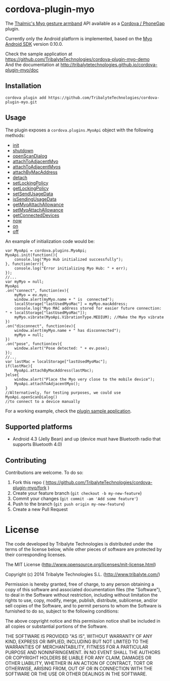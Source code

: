 # cordova-plugin-myo

The [Thalmic's Myo gesture armband](https://www.thalmic.com/en/myo/) API available as a [Cordova / PhoneGap](http://cordova.apache.org/) plugin.

Currently only the Android platform is implemented, based on the [Myo Android SDK](https://developer.thalmic.com/docs/api_reference/android/index.html) version 0.10.0.

Check the sample application at https://github.com/TribalyteTechnologies/cordova-plugin-myo-demo
<br>And the documentation at http://tribalytetechnologies.github.io/cordova-plugin-myo/doc

## Installation
    cordova plugin add https://github.com/TribalyteTechnologies/cordova-plugin-myo.git

## Usage
The plugin exposes a `cordova.plugins.MyoApi` object with the following methods:
* [init](http://tribalytetechnologies.github.io/cordova-plugin-myo/doc/module-MyoApi.html#init)
* [shutdown](http://tribalytetechnologies.github.io/cordova-plugin-myo/doc/module-MyoApi.html#shutdown)
* [openScanDialog](http://tribalytetechnologies.github.io/cordova-plugin-myo/doc/module-MyoApi.html#openScanDialog)
* [attachToAdjacentMyo](http://tribalytetechnologies.github.io/cordova-plugin-myo/doc/module-MyoApi.html#attachToAdjacentMyo)
* [attachToAdjacentMyos](http://tribalytetechnologies.github.io/cordova-plugin-myo/doc/module-MyoApi.html#attachToAdjacentMyos)
* [attachByMacAddress](http://tribalytetechnologies.github.io/cordova-plugin-myo/doc/module-MyoApi.html#attachByMacAddress)
* [detach](http://tribalytetechnologies.github.io/cordova-plugin-myo/doc/module-MyoApi.html#detach)
* [setLockingPolicy](http://tribalytetechnologies.github.io/cordova-plugin-myo/doc/module-MyoApi.html#setLockingPolicy)
* [getLockingPolicy](http://tribalytetechnologies.github.io/cordova-plugin-myo/doc/module-MyoApi.html#getLockingPolicy)
* [setSendUsageData](http://tribalytetechnologies.github.io/cordova-plugin-myo/doc/module-MyoApi.html#setSendUsageData)
* [isSendingUsageData](http://tribalytetechnologies.github.io/cordova-plugin-myo/doc/module-MyoApi.html#isSendingUsageData)
* [getMyoAttachAllowance](http://tribalytetechnologies.github.io/cordova-plugin-myo/doc/module-MyoApi.html#getMyoAttachAllowance)
* [setMyoAttachAllowance](http://tribalytetechnologies.github.io/cordova-plugin-myo/doc/module-MyoApi.html#setMyoAttachAllowance)
* [getConnectedDevices](http://tribalytetechnologies.github.io/cordova-plugin-myo/doc/module-MyoApi.html#getConnectedDevices)
* [now](http://tribalytetechnologies.github.io/cordova-plugin-myo/doc/module-MyoApi.html#now)
* [on](http://tribalytetechnologies.github.io/cordova-plugin-myo/doc/module-MyoApi.html#on)
* [off](http://tribalytetechnologies.github.io/cordova-plugin-myo/doc/module-MyoApi.html#off)

An example of initialization code would be:
```
var MyoApi = cordova.plugins.MyoApi;
MyoApi.init(function(){
	console.log("Myo Hub initialized successfully");
}, function(err){
	console.log("Error initializing Myo Hub: " + err);
});
//...
var myMyo = null;
MyoApi
.on("connect", function(ev){
	myMyo = ev.myo;
	window.alert(myMyo.name + " is  connected");
	localStorage["lastUsedMyoMac"] = myMyo.macAddress;
	console.log("Myo MAC address stored for easier future connection: " + localStorage["lastUsedMyoMac"]);
	myMyo.vibrate(MyoApi.VibrationType.MEDIUM); //Make the Myo vibrate
})
.on("disconnect", function(ev){
	window.alert(myMyo.name + " has disconnected");
	myMyo = null;
})
.on("pose", function(ev){
	window.alert("Pose detected: " + ev.pose);
});
//...
var lastMac = localStorage["lastUsedMyoMac"];
if(lastMac){
	MyoApi.attachByMacAddress(lastMac);
}else{
	window.alert("Place the Myo very close to the mobile device");
	MyoApi.attachToAdjacentMyo();
}
//Alternatively, for testing purposes, we could use MyoApi.openScanDialog()
//to connect to a device manually
```
For a working example, check the [plugin sample application](https://github.com/TribalyteTechnologies/cordova-plugin-myo-demo).

## Supported platforms
* Android 4.3 (Jelly Bean) and up (device must have Bluetooth radio that supports Bluetooth 4.0)

## Contributing
Contributions are welcome. To do so:

1. Fork this repo ( https://github.com/TribalyteTechnologies/cordova-plugin-myo/fork )
2. Create your feature branch (`git checkout -b my-new-feature`)
3. Commit your changes (`git commit -am 'Add some feature'`)
4. Push to the branch (`git push origin my-new-feature`)
5. Create a new Pull Request


# License

The code developed by Tribalyte Technologies is distributed under the terms of the license below, while other pieces of software are protected by their corresponding licenses.

The MIT License (http://www.opensource.org/licenses/mit-license.html)

Copyright (c) 2014 Tribalyte Technologies S.L. (http://www.tribalyte.com/)

Permission is hereby granted, free of charge, to any person obtaining a copy
of this software and associated documentation files (the "Software"), to deal
in the Software without restriction, including without limitation the rights
to use, copy, modify, merge, publish, distribute, sublicense, and/or sell
copies of the Software, and to permit persons to whom the Software is
furnished to do so, subject to the following conditions:

The above copyright notice and this permission notice shall be included in
all copies or substantial portions of the Software.

THE SOFTWARE IS PROVIDED "AS IS", WITHOUT WARRANTY OF ANY KIND, EXPRESS OR
IMPLIED, INCLUDING BUT NOT LIMITED TO THE WARRANTIES OF MERCHANTABILITY,
FITNESS FOR A PARTICULAR PURPOSE AND NONINFRINGEMENT. IN NO EVENT SHALL THE
AUTHORS OR COPYRIGHT HOLDERS BE LIABLE FOR ANY CLAIM, DAMAGES OR OTHER
LIABILITY, WHETHER IN AN ACTION OF CONTRACT, TORT OR OTHERWISE, ARISING FROM,
OUT OF OR IN CONNECTION WITH THE SOFTWARE OR THE USE OR OTHER DEALINGS IN
THE SOFTWARE.
